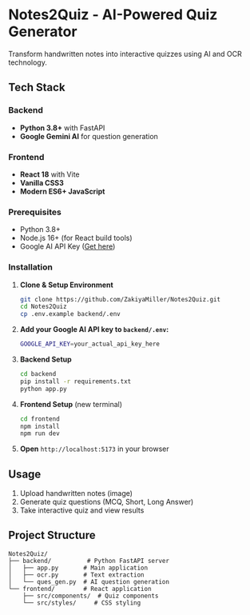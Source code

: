 # Notes2Quiz - AI-Powered Quiz Generator
Transform handwritten notes into interactive quizzes using AI and OCR technology.

## Tech Stack

### Backend
- **Python 3.8+** with FastAPI
- **Google Gemini AI** for question generation

### Frontend
- **React 18** with Vite
- **Vanilla CSS3** 
- **Modern ES6+ JavaScript**

### Prerequisites
- Python 3.8+
- Node.js 16+ (for React build tools)
- Google AI API Key ([Get here](https://makersuite.google.com/app/apikey))

### Installation

1. **Clone & Setup Environment**
   ```bash
   git clone https://github.com/ZakiyaMiller/Notes2Quiz.git
   cd Notes2Quiz
   cp .env.example backend/.env
   ```

2. **Add your Google AI API key to `backend/.env`:**
   ```bash
   GOOGLE_API_KEY=your_actual_api_key_here
   ```

3. **Backend Setup**
   ```bash
   cd backend
   pip install -r requirements.txt
   python app.py
   ```

4. **Frontend Setup** (new terminal)
   ```bash
   cd frontend
   npm install
   npm run dev
   ```

5. **Open** `http://localhost:5173` in your browser
## Usage

1. Upload handwritten notes (image)
2. Generate quiz questions (MCQ, Short, Long Answer)
3. Take interactive quiz and view results

## Project Structure

```
Notes2Quiz/
├── backend/          # Python FastAPI server
│   ├── app.py       # Main application
│   ├── ocr.py       # Text extraction
│   └── ques_gen.py  # AI question generation
└── frontend/        # React application
    ├── src/components/  # Quiz components
    └── src/styles/     # CSS styling
```

